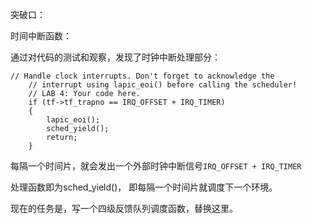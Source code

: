 突破口：

时间中断函数：

通过对代码的测试和观察，发现了时钟中断处理部分：

```
// Handle clock interrupts. Don't forget to acknowledge the
	// interrupt using lapic_eoi() before calling the scheduler!
	// LAB 4: Your code here.
	if (tf->tf_trapno == IRQ_OFFSET + IRQ_TIMER)
	{
		lapic_eoi();
		sched_yield();
		return;
	}
```

每隔一个时间片，就会发出一个外部时钟中断信号`IRQ_OFFSET + IRQ_TIMER` 

处理函数即为sched_yield()， 即每隔一个时间片就调度下一个环境。



现在的任务是，写一个四级反馈队列调度函数，替换这里。

